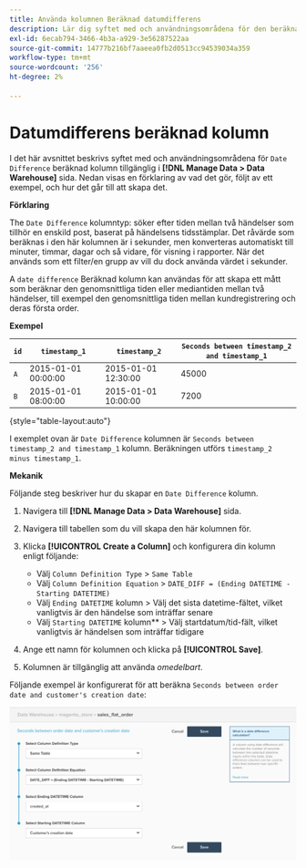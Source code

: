 ```yaml
---
title: Använda kolumnen Beräknad datumdifferens
description: Lär dig syftet med och användningsområdena för den beräknade kolumnen Datumdifferens.
exl-id: 6ecab794-3466-4b3a-a929-3e56287522aa
source-git-commit: 14777b216bf7aaeea0fb2d0513cc94539034a359
workflow-type: tm+mt
source-wordcount: '256'
ht-degree: 2%

---
```


# Datumdifferens beräknad kolumn

I det här avsnittet beskrivs syftet med och användningsområdena för `Date Difference` beräknad kolumn tillgänglig i **[!DNL Manage Data > Data Warehouse]** sida. Nedan visas en förklaring av vad det gör, följt av ett exempel, och hur det går till att skapa det.

**Förklaring**

The `Date Difference` kolumntyp: söker efter tiden mellan två händelser som tillhör en enskild post, baserat på händelsens tidsstämplar. Det råvärde som beräknas i den här kolumnen är i sekunder, men konverteras automatiskt till minuter, timmar, dagar och så vidare, för visning i rapporter. När det används som ett filter/en grupp av vill du dock använda värdet i sekunder.

A `date difference` Beräknad kolumn kan användas för att skapa ett mått som beräknar den genomsnittliga tiden eller mediantiden mellan två händelser, till exempel den genomsnittliga tiden mellan kundregistrering och deras första order.

**Exempel**

| **`id`** | **`timestamp_1`** | **`timestamp_2`** | **`Seconds between timestamp_2 and timestamp_1`** |
|--- |--- |--- |--- |
| `A` | 2015-01-01 00:00:00 | 2015-01-01 12:30:00 | 45000 |
| `B` | 2015-01-01 08:00:00 | 2015-01-01 10:00:00 | 7200 |

{style="table-layout:auto"}


I exemplet ovan är `Date Difference` kolumnen är `Seconds between timestamp_2 and timestamp_1` kolumn. Beräkningen utförs `timestamp_2 minus timestamp_1`.

**Mekanik**

Följande steg beskriver hur du skapar en `Date Difference` kolumn.

1. Navigera till **[!DNL Manage Data > Data Warehouse]** sida.
1. Navigera till tabellen som du vill skapa den här kolumnen för.
1. Klicka **[!UICONTROL Create a Column]** och konfigurera din kolumn enligt följande:
   * Välj `Column Definition Type` > `Same Table`
   * Välj `Column Definition Equation` > `DATE_DIFF = (Ending DATETIME - Starting DATETIME)`
   * Välj `Ending DATETIME` kolumn > Välj det sista datetime-fältet, vilket vanligtvis är den händelse som inträffar senare
   * Välj `Starting DATETIME` kolumn** > Välj startdatum/tid-fält, vilket vanligtvis är händelsen som inträffar tidigare

1. Ange ett namn för kolumnen och klicka på **[!UICONTROL Save]**.
1. Kolumnen är tillgänglig att använda *omedelbart*.

Följande exempel är konfigurerat för att beräkna `Seconds between order date and customer's creation date`:

![](../../assets/date_diff.png)
